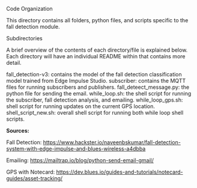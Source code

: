 Code Organization

This directory contains all folders, python files, and scripts specific to the fall detection module.

Subdirectories

A brief overview of the contents of each directory/file is explained below. Each directory will have an individual README within that contains more detail.

fall_detection-v3: contains the model of the fall detection classification model trained from Edge Impulse Studio.
subscriber: contains the MQTT files for running subscribers and publishers.
fall_deteect_message.py: the python file for sending the email.
while_loop.sh: the shell script for running the subscriber, fall detection analysis, and emailing.
while_loop_gps.sh: shell script for running updates on the current GPS location.
shell_script_new.sh: overall shell script for running both while loop shell scripts.

**Sources:**

Fall Detection: https://www.hackster.io/naveenbskumar/fall-detection-system-with-edge-impulse-and-blues-wireless-a4dbba

Emailing: https://mailtrap.io/blog/python-send-email-gmail/

GPS with Notecard: https://dev.blues.io/guides-and-tutorials/notecard-guides/asset-tracking/
